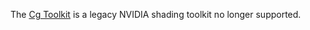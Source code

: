 The [Cg Toolkit](https://developer.nvidia.com/cg-toolkit) is a legacy NVIDIA shading toolkit no longer supported.
